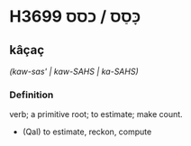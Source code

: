 # H3699 כָּסַס / כסס

## kâçaç

_(kaw-sas' | kaw-SAHS | ka-SAHS)_

### Definition

verb; a primitive root; to estimate; make count.

- (Qal) to estimate, reckon, compute
